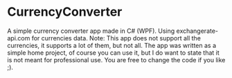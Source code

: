 # CurrencyConverter
A simple currency converter app made in C# (WPF). Using exchangerate-api.com for currencies data.
Note: This app does not support all the currencies, it supports a lot of them, but not all. The app was written as a simple home project, of course you can use it, but I do want to state that it is not meant for professional use. You are free to change the code if you like ;).
